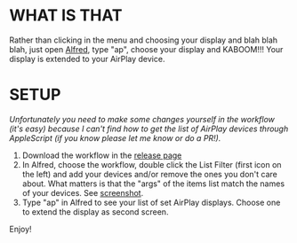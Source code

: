# WHAT IS THAT

Rather than clicking in the menu and choosing your display and blah blah blah, just open [Alfred](https://www.alfredapp.com/), type "ap", choose your display and KABOOM!!! Your display is extended to your AirPlay device.

# SETUP

*Unfortunately you need to make some changes yourself in the workflow (it's easy) because I can't find how to get the list of AirPlay devices through AppleScript (if you know please let me know or do a PR!).*

1. Download the workflow in the [release page](https://github.com/godbout/alfred-airplay/releases)
2. In Alfred, choose the workflow, double click the List Filter (first icon on the left) and add your devices and/or remove the ones you don't care about. What matters is that the "args" of the items list match the names of your devices. See [screenshot](https://github.com/godbout/alfred-airplay/blob/master/resources/screenshots/args.png).
3. Type "ap" in Alfred to see your list of set AirPlay displays. Choose one to extend the display as second screen.

Enjoy!
